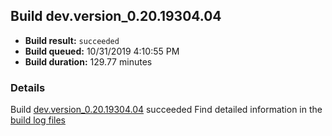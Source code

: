 ## Build dev.version_0.20.19304.04
- **Build result:** `succeeded`
- **Build queued:** 10/31/2019 4:10:55 PM
- **Build duration:** 129.77 minutes
### Details
Build [dev.version_0.20.19304.04](https://winappstudio.visualstudio.com/web/build.aspx?pcguid=a4ef43be-68ce-4195-a619-079b4d9834c2&builduri=vstfs%3a%2f%2f%2fBuild%2fBuild%2f31697) succeeded
Find detailed information in the [build log files]()
